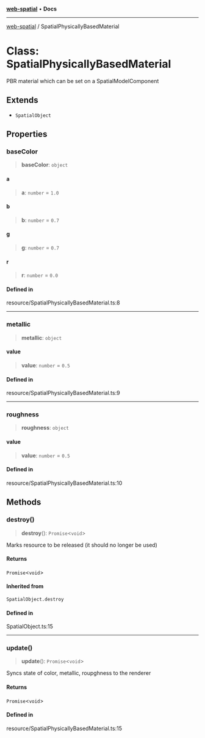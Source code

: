 [**web-spatial**](../README.md) • **Docs**

***

[web-spatial](../globals.md) / SpatialPhysicallyBasedMaterial

# Class: SpatialPhysicallyBasedMaterial

PBR material which can be set on a SpatialModelComponent

## Extends

- `SpatialObject`

## Properties

### baseColor

> **baseColor**: `object`

#### a

> **a**: `number` = `1.0`

#### b

> **b**: `number` = `0.7`

#### g

> **g**: `number` = `0.7`

#### r

> **r**: `number` = `0.0`

#### Defined in

resource/SpatialPhysicallyBasedMaterial.ts:8

***

### metallic

> **metallic**: `object`

#### value

> **value**: `number` = `0.5`

#### Defined in

resource/SpatialPhysicallyBasedMaterial.ts:9

***

### roughness

> **roughness**: `object`

#### value

> **value**: `number` = `0.5`

#### Defined in

resource/SpatialPhysicallyBasedMaterial.ts:10

## Methods

### destroy()

> **destroy**(): `Promise`\<`void`\>

Marks resource to be released (it should no longer be used)

#### Returns

`Promise`\<`void`\>

#### Inherited from

`SpatialObject.destroy`

#### Defined in

SpatialObject.ts:15

***

### update()

> **update**(): `Promise`\<`void`\>

Syncs state of color, metallic, roupghness to the renderer

#### Returns

`Promise`\<`void`\>

#### Defined in

resource/SpatialPhysicallyBasedMaterial.ts:15

